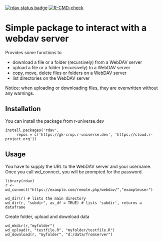 <!-- badges: start -->
[![rdav status badge](https://gk-crop.r-universe.dev/badges/rdav)](https://gk-crop.r-universe.dev/rdav)
[![R-CMD-check](https://github.com/gk-crop/rdav/actions/workflows/r.yml/badge.svg)](https://github.com/gk-crop/rdav/actions/workflows/r.yml)
<!-- badges: end -->

# Simple package to interact with a webdav server

Provides some functions to 

* download a file or a folder (recursively) from a WebDAV server
* upload a file or a folder (recursively) to a WebDAV server
* copy, move, delete files or folders on a WebDAV server
* list directories on the WebDAV server

Notice: when uploading or downloading files, they are overwritten without any
warnings. 

## Installation

You can install the package from r-universe.dev

```
install.packages('rdav', 
     repos = c('https://gk-crop.r-universe.dev', 'https://cloud.r-project.org'))
```

## Usage

You have to supply the URL to the WebDAV server and your username. Once you
call wd_connect, you will be prompted for the password.

```
library(rdav)
r <- wd_connect("https://example.com/remote.php/webdav/","exampleuser")

wd_dir(r) # lists the main directory
wd_dir(r, "subdir", as_df = TRUE) # lists 'subdir', returns a dataframe

```

Create folder, upload and download data

```
wd_mkdir(r,"myfolder")
wd_upload(r, "testfile.R", "myfolder/testfile.R")
wd_download(r, "myfolder", "d:/data/fromserver")


```

